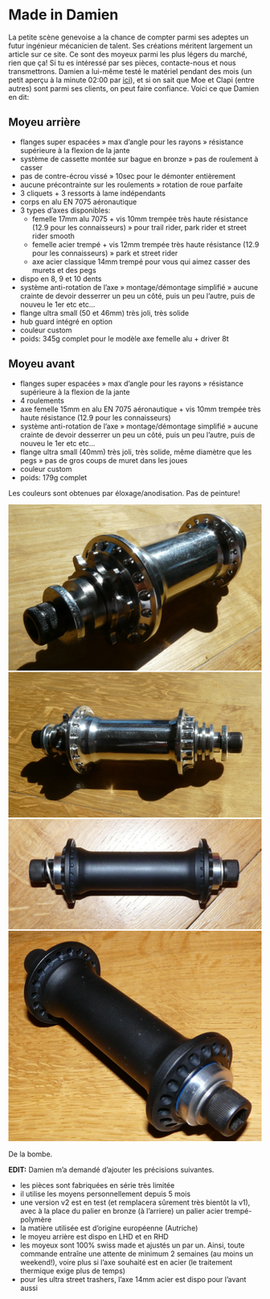 # Made in Damien

<!-- Manuel Hitz -->

La petite scène genevoise a la chance de compter parmi ses adeptes un futur ingénieur mécanicien de talent. Ses créations méritent largement un article sur ce site. Ce sont des moyeux parmi les plus légers du marché, rien que ça! Si tu es intéressé par ses pièces, contacte-nous et nous transmettrons. Damien a lui-même testé le matériel pendant des mois (un petit aperçu à la minute 02:00 par [ici](http://soulbmxmag.com/soul/14.Videos_soul/2009/11/27/2454)), et si on sait que Moe et Clapi (entre autres) sont parmi ses clients, on peut faire confiance. Voici ce que Damien en dit:

## Moyeu arrière

- flanges super espacées » max d’angle pour les rayons » résistance supérieure à la flexion de la jante
- système de cassette montée sur bague en bronze » pas de roulement à casser 
- pas de contre-écrou vissé » 10sec pour le démonter entièrement
- aucune précontrainte sur les roulements » rotation de roue parfaite
- 3 cliquets + 3 ressorts à lame indépendants
- corps en alu EN 7075 aéronautique
- 3 types d’axes disponibles:
  - femelle 17mm alu 7075 + vis 10mm trempée très haute résistance (12.9 pour les connaisseurs) » pour trail rider, park rider et street rider smooth
  - femelle acier trempé + vis 12mm trempée très haute résistance (12.9 pour les connaisseurs) » park et street rider
  - axe acier classique 14mm trempé pour vous qui aimez casser des murets et des pegs
- dispo en 8, 9 et 10 dents
- système anti-rotation de l’axe » montage/démontage simplifié » aucune crainte de devoir desserrer un peu un côté, puis un peu l’autre, puis de nouveu le 1er etc etc...
- flange ultra small (50 et 46mm) très joli, très solide
- hub guard intégré en option
- couleur custom
- poids: 345g complet pour le modèle axe femelle alu + driver 8t

## Moyeu avant

- flanges super espacées » max d’angle pour les rayons » résistance supérieure à la flexion de la jante
- 4 roulements
- axe femelle 15mm en alu EN 7075 aéronautique + vis 10mm trempée très haute résistance (12.9 pour les connaisseurs)
- système anti-rotation de l’axe » montage/démontage simplifié » aucune crainte de devoir desserrer un peu un côté, puis un peu l’autre, puis de nouveu le 1er etc etc...
- flange ultra small (40mm) très joli, très solide, même diamètre que les pegs » pas de gros coups de muret dans les joues
- couleur custom
- poids: 179g complet

Les couleurs sont obtenues par éloxage/anodisation. Pas de peinture!

![P1020267](./media/P1020267.JPG)
![P1020268](./media/P1020268.JPG)
![P1020304](./media/P1020304.JPG)
![P1020305](./media/P1020305.JPG)

De la bombe.

**EDIT:** Damien m’a demandé d’ajouter les précisions suivantes.

- les pièces sont fabriquées en série très limitée
- il utilise les moyens personnellement depuis 5 mois
- une version v2 est en test (et remplacera sûrement très bientôt la v1), avec à la place du palier en bronze (à l’arriere) un palier acier trempé-polymère
- la matière utilisée est d’origine européenne (Autriche)
- le moyeu arrière est dispo en LHD et en RHD
- les moyeux sont 100% swiss made et ajustés un par un. Ainsi, toute commande entraîne une attente de minimum 2 semaines (au moins un weekend!), voire plus si l’axe souhaité est en acier (le traitement thermique exige plus de temps)
- pour les ultra street trashers, l’axe 14mm acier est dispo pour l’avant aussi
